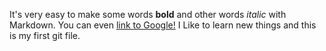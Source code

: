 It's very easy to make some words **bold** and other words *italic* with Markdown. You can even [link to Google!](http://google.com)
I Like to learn new things and this is my first git file.